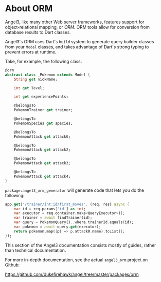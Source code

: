 # About ORM

Angel3, like many other Web server frameworks, features support for object-relational mapping, or _ORM_. ORM tools allow for conversion from database results to Dart classes.

Angel3's ORM uses Dart's `build` system to generate query builder classes from your `Model` classes, and takes advantage of Dart's strong typing to prevent errors at runtime.

Take, for example, the following class:

```dart
@orm
abstract class _Pokemon extends Model {
    String get nickName;

    int get level;

    int get experiencePoints;

    @belongsTo
    PokemonTrainer get trainer;

    @belongsTo
    PokemonSpecies get species;

    @belongsTo
    PokemonAttack get attack0;

    @belongsTo
    PokemonAttack get attack2;

    @belongsTo
    PokemonAttack get attack3;

    @belongsTo
    PokemonAttack get attack4;
}
```

`package:angel3_orm_generator` will generate code that lets you do the following:

```dart
app.get('/trainer/int:id/first_moves', (req, res) async {
    var id = req.params['id'] as int;
    var executor = req.container.make<QueryExecutor>();
    var trainer = await findTrainer(id);
    var query = PokemonQuery()..where.trainerId.equals(id);
    var pokemon = await query.get(executor);
    return pokemon.map((p) => p.attack0.name).toList();
});
```

This section of the Angel3 documentation consists mostly of guides, rather than technical documentation.

For more in-depth documentation, see the actual `angel3_orm` project on Github:

<https://github.com/dukefirehawk/angel/tree/master/packages/orm>
